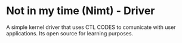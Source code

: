 # Not in my time (Nimt) - Driver
A simple kernel driver that uses CTL CODES to comunicate with user applications. Its open source for learning purposes.
